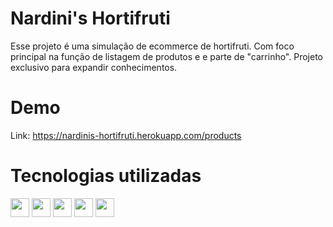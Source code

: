 # Nardini's Hortifruti #

Esse projeto é uma simulação de ecommerce de hortifruti. Com foco principal na função de listagem de produtos e e parte de "carrinho". Projeto exclusivo para expandir conhecimentos.

# Demo # 

Link: https://nardinis-hortifruti.herokuapp.com/products

# Tecnologias utilizadas #

<div style="display: inline-block">
  <img align="center" height="30" width"40" src="https://cdn.jsdelivr.net/gh/devicons/devicon/icons/typescript/typescript-original.svg" />
  <img align="center" height="30" width"40" src="https://cdn.jsdelivr.net/gh/devicons/devicon/icons/react/react-original.svg" />
  <img align="center" height="30" width"40" src="https://cdn.jsdelivr.net/gh/devicons/devicon/icons/materialui/materialui-original.svg" />
  <img align="center" height="30" width"40" src="https://cdn.jsdelivr.net/gh/devicons/devicon/icons/heroku/heroku-plain.svg" />
  <img align="center" height="30" width"40" src="https://cdn.jsdelivr.net/gh/devicons/devicon/icons/nodejs/nodejs-original.svg" />
</div>
